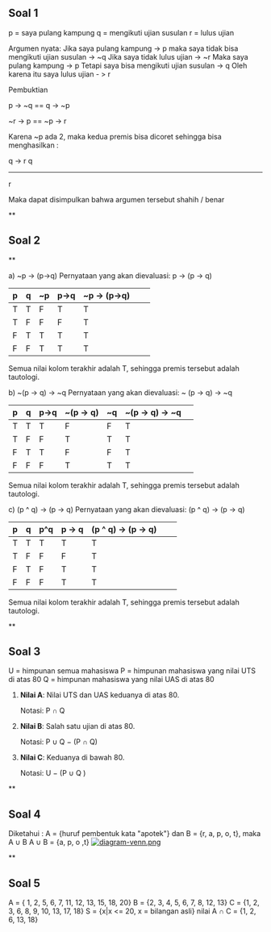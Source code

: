## **Soal 1**

 p = saya pulang kampung
 q = mengikuti ujian susulan
 r = lulus ujian

Argumen nyata:
Jika saya pulang kampung  -> p
maka saya tidak bisa mengikuti ujian susulan -> ~q
Jika saya tidak lulus ujian -> ~r
Maka saya pulang kampung -> p
Tetapi saya bisa mengikuti ujian susulan -> q
Oleh karena itu saya lulus ujian - > r

Pembuktian 

p -> ~q == q -> ~p

~r -> p  == ~p -> r

Karena ~p ada 2, maka kedua premis bisa dicoret sehingga bisa menghasilkan :

q -> r
q
____________ 
r

Maka dapat disimpulkan bahwa argumen tersebut shahih / benar

 **

## Soal 2

**
 
 a) ~p -> (p->q)
 Pernyataan yang akan dievaluasi: 
 p -> (p -> q)
 
|p  | q |~p |p->q  |~p -> (p->q) |  |  |
|--|--|--|--|--|--|--|
| T  |T  |F  |T  |T  |  |
| T |  F|  F| F |  T|  |  |
|  F|  T|  T|  T|  T|  |  |
|  F|  F|  T|  T|  T|  |  |
Semua nilai kolom terakhir adalah T, sehingga premis tersebut adalah tautologi.

b) ~(p -> q) -> ~q
Pernyataan yang akan dievaluasi:
~ (p -> q) -> ~q

|p  | q |p->q|~(p -> q)  |~q |~(p -> q) -> ~q  |  |
|--|--|--|--|--|--|--|
| T  |T  |T  |F  |F | T |
| T |  F|  F| T |  T| T |  |
|  F|  T|  T|  F|  F|T  |  |
|  F|  F|  F|  T|  T| T |  |
Semua nilai kolom terakhir adalah T, sehingga premis tersebut adalah tautologi.

c) (p ^ q) -> (p -> q)
Pernyataan yang akan dievaluasi:
(p ^ q) -> (p -> q)

|p  | q |p^q|p -> q  |(p ^ q) -> (p -> q) |  |  |
|--|--|--|--|--|--|--|
| T  |T  |T  |T  |T |  |
| T |  F|  F| F |  T|  |  |
|  F|  T|  F|  T|  T| |  |
|  F|  F|  F|  T|  T|  |  |
Semua nilai kolom terakhir adalah T, sehingga premis tersebut adalah tautologi.

**

## Soal 3

U = himpunan semua mahasiswa
P = himpunan mahasiswa yang nilai UTS di atas 80
Q = himpunan mahasiswa yang nilai UAS di atas 80
1.  **Nilai A**: Nilai UTS dan UAS keduanya di atas 80.
    
    Notasi: P ∩ Q
    
2.  **Nilai B**: Salah satu ujian di atas 80.
    
    Notasi: P ∪ Q − (P ∩ Q)
    
3.  **Nilai C**: Keduanya di bawah 80.

    Notasi: U − (P ∪ Q )
 
 **

## Soal 4
Diketahui :
A = {huruf pembentuk kata "apotek"} dan B = {r, a, p, o, t}, maka A  ∪ B
A ∪ B = {a, p, o ,t}
[![diagram-venn.png](https://i.postimg.cc/NFqM16h2/diagram-venn.png)](https://postimg.cc/47PsGhxX)

**

## Soal 5

 A = { 1, 2, 5, 6, 7, 11, 12, 13, 15, 18, 20} 
 B = {2, 3, 4, 5, 6, 7, 8, 12, 13} 
 C = {1, 2, 3, 6, 8, 9, 10, 13, 17, 18} S = {x|x <= 20, x = bilangan asli} 
 nilai A ∩ C = {1, 2, 6, 13, 18}
 